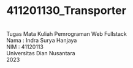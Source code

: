 # 411201130_Transporter
<br>Tugas Mata Kuliah Pemrograman Web Fullstack
<br>Nama : Indra Surya Hanjaya
<br>NIM : 41120113
<br>Universitas Dian Nusantara
<br>2023
